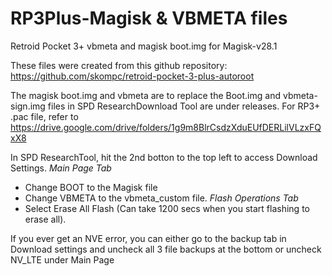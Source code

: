 # RP3Plus-Magisk & VBMETA files
Retroid Pocket 3+ vbmeta and magisk boot.img for Magisk-v28.1


These files were created from this github repository: https://github.com/skompc/retroid-pocket-3-plus-autoroot

The magisk boot.img and vbmeta are to replace the Boot.img and vbmeta-sign.img files in SPD ResearchDownload Tool are under releases. For RP3+ .pac file, refer to https://drive.google.com/drive/folders/1g9m8BlrCsdzXduEUfDERLilVLzxFQxX8


In SPD ResearchTool, hit the 2nd botton to the top left to access Download Settings.
*Main Page Tab*
- Change BOOT to the Magisk file
- Change VBMETA to the vbmeta_custom file.
*Flash Operations Tab*
- Select Erase All Flash (Can take 1200 secs when you start flashing to erase all).


If you ever get an NVE error, you can either go to the backup tab in Download settings and uncheck all 3 file backups at the bottom or uncheck NV_LTE under Main Page
